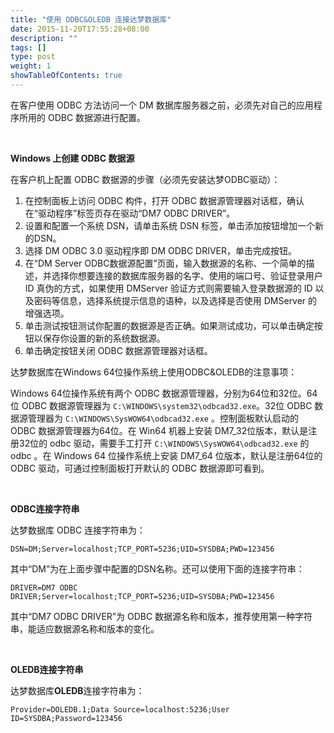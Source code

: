 ```yaml
---
title: "使用 ODBC&OLEDB 连接达梦数据库"
date: 2015-11-20T17:55:28+08:00
description: ""
tags: []
type: post
weight: 1
showTableOfContents: true
---
```


在客户使用 ODBC 方法访问一个 DM 数据库服务器之前，必须先对自己的应用程序所用的 ODBC 数据源进行配置。

<!--more-->

​     

**Windows 上创建 ODBC 数据源**

在客户机上配置 ODBC 数据源的步骤（必须先安装达梦ODBC驱动）：

1. 在控制面板上访问 ODBC 构件，打开 ODBC 数据源管理器对话框，确认在“驱动程序”标签页存在驱动“DM7 ODBC DRIVER”。
2. 设置和配置一个系统 DSN，请单击系统 DSN 标签，单击添加按钮增加一个新的DSN。
3. 选择 DM ODBC 3.0 驱动程序即 DM ODBC DRIVER，单击完成按钮。
4. 在“DM Server ODBC数据源配置”页面，输入数据源的名称、一个简单的描述，并选择你想要连接的数据库服务器的名字、使用的端口号、验证登录用户 ID 真伪的方式，如果使用 DMServer 验证方式则需要输入登录数据源的 ID 以及密码等信息，选择系统提示信息的语种，以及选择是否使用 DMServer 的增强选项。
5. 单击测试按钮测试你配置的数据源是否正确。如果测试成功，可以单击确定按钮以保存你设置的新的系统数据源。
6. 单击确定按钮关闭 ODBC 数据源管理器对话框。

达梦数据库在Windows 64位操作系统上使用ODBC&OLEDB的注意事项：

Windows 64位操作系统有两个 ODBC 数据源管理器，分别为64位和32位。64位 ODBC 数据源管理器为 `C:\WINDOWS\system32\odbcad32.exe`。32位 ODBC 数据源管理器为 `C:\WINDOWS\SysWOW64\odbcad32.exe` 。控制面板默认启动的 ODBC 数据源管理器为64位。在 Win64 机器上安装 DM7\_32位版本，默认是注册32位的 odbc 驱动，需要手工打开 `C:\WINDOWS\SysWOW64\odbcad32.exe` 的 odbc 。在 Windows 64 位操作系统上安装 DM7\_64 位版本，默认是注册64位的 ODBC 驱动，可通过控制面板打开默认的 ODBC 数据源即可看到。

​      

**ODBC连接字符串**

达梦数据库 ODBC 连接字符串为：

```
DSN=DM;Server=localhost;TCP_PORT=5236;UID=SYSDBA;PWD=123456
```

其中“DM”为在上面步骤中配置的DSN名称。还可以使用下面的连接字符串：

```
DRIVER=DM7 ODBC DRIVER;Server=localhost;TCP_PORT=5236;UID=SYSDBA;PWD=123456
```

其中“DM7 ODBC DRIVER”为 ODBC 数据源名称和版本，推荐使用第一种字符串，能适应数据源名称和版本的变化。

​     

**OLEDB连接字符串**

达梦数据库**OLEDB**连接字符串为：

```
Provider=DOLEDB.1;Data Source=localhost:5236;User ID=SYSDBA;Password=123456
```

 
